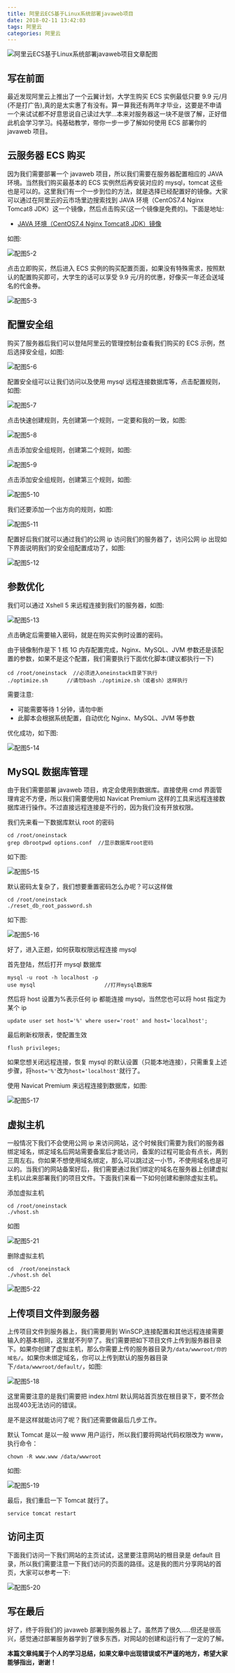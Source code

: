 ```yaml
---
title: 阿里云ECS基于Linux系统部署javaweb项目
date: 2018-02-11 13:42:03
tags: 阿里云
categories: 阿里云
---
```


![阿里云ECS基于Linux系统部署javaweb项目文章配图](http://p2p4htzmu.bkt.clouddn.com/peitu5-1.jpg)

## 写在前面

最近发现阿里云上推出了一个云翼计划，大学生购买 ECS 实例最低只要 9.9 元/月(不是打广告),真的是太实惠了有没有。算一算我还有两年才毕业，这要是不申请一个来试试都不好意思说自己读过大学...本来对服务器这一块不是很了解，正好借此机会学习学习。纯基础教学，带你一步一步了解如何使用 ECS 部署你的 javaweb 项目。

<!-- more -->

## 云服务器 ECS 购买

因为我们需要部署一个 javaweb 项目，所以我们需要在服务器配置相应的 JAVA 环境。当然我们购买最基本的 ECS 实例然后再安装对应的 mysql，tomcat 这些也是可以的。这里我们有一个一步到位的方法，就是选择已经配置好的镜像。大家可以通过在阿里云的云市场里边搜索找到 JAVA 环境（CentOS7.4 Nginx Tomcat8 JDK）这一个镜像，然后点击购买(这一个镜像是免费的)。下面是地址:

* [JAVA 环境（CentOS7.4 Nginx Tomcat8 JDK）镜像](https://market.aliyun.com/products/53400005/cmjj016483.html?spm=a2c4g.11186623.2.8.6yiYw6)

如图:

![配图5-2](http://p2p4htzmu.bkt.clouddn.com/peitu5-2.png)

点击立即购买，然后进入 ECS 实例的购买配置页面，如果没有特殊需求，按照默认的配置购买即可，大学生的话可以享受 9.9 元/月的优惠，好像买一年还会送域名的代金券。

![配图5-3](http://p2p4htzmu.bkt.clouddn.com/peitu5-3.png)

## 配置安全组

购买了服务器后我们可以登陆阿里云的管理控制台查看我们购买的 ECS 示例，然后选择安全组，如图:

![配图5-6](http://p2p4htzmu.bkt.clouddn.com/peitu5-6.png)

配置安全组可以让我们访问以及使用 mysql 远程连接数据库等，点击配置规则，如图:

![配图5-7](http://p2p4htzmu.bkt.clouddn.com/peitu5-7.png)

点击快速创建规则，先创建第一个规则，一定要和我的一致，如图:

![配图5-8](http://p2p4htzmu.bkt.clouddn.com/peitu5-8.png)

点击添加安全组规则，创建第二个规则，如图:

![配图5-9](http://p2p4htzmu.bkt.clouddn.com/peitu5-9.png)

点击添加安全组规则，创建第三个规则，如图:

![配图5-10](http://p2p4htzmu.bkt.clouddn.com/peitu5-10.png)

我们还要添加一个出方向的规则，如图:

![配图5-11](http://p2p4htzmu.bkt.clouddn.com/peitu5-11.png)

配置好后我们就可以通过我们的公网 ip 访问我们的服务器了，访问公网 ip 出现如下界面说明我们的安全组配置成功了，如图:

![配图5-12](http://p2p4htzmu.bkt.clouddn.com/peitu5-12.png)

## 参数优化

我们可以通过 Xshell 5 来远程连接到我们的服务器，如图:

![配图5-13](http://p2p4htzmu.bkt.clouddn.com/peitu5-13.png)

点击确定后需要输入密码，就是在购买实例时设置的密码。

由于镜像制作是下 1 核 1G 内存配置完成，Nginx、MySQL、JVM 参数还是该配置的参数，如果不是这个配置，我们需要执行下面优化脚本(建议都执行一下)

```
cd /root/oneinstack  //必须进入oneinstack目录下执行
./optimize.sh      //请勿bash ./optimize.sh（或者sh）这样执行
```

需要注意:

* 可能需要等待 1 分钟，请勿中断
* 此脚本会根据系统配置，自动优化 Nginx、MySQL、JVM 等参数

优化成功，如下图:

![配图5-14](http://p2p4htzmu.bkt.clouddn.com/peitu5-14.png)

## MySQL 数据库管理

由于我们需要部署 javaweb 项目，肯定会使用到数据库。直接使用 cmd 界面管理肯定不方便，所以我们需要使用如 Navicat Premium 这样的工具来远程连接数据库进行操作。不过直接远程连接是不行的，因为我们没有开放权限。

我们先来看一下数据库默认 root 的密码

```
cd /root/oneinstack
grep dbrootpwd options.conf  //显示数据库root密码
```

如下图:

![配图5-15](http://p2p4htzmu.bkt.clouddn.com/peitu5-15.png)

默认密码太复杂了，我们想要重置密码怎么办呢？可以这样做

```
cd /root/oneinstack
./reset_db_root_password.sh
```

如下图:

![配图5-16](http://p2p4htzmu.bkt.clouddn.com/peitu5-16.png)

好了，进入正题，如何获取权限远程连接 mysql

首先登陆，然后打开 mysql 数据库

```
mysql -u root -h localhost -p
use mysql                      //打开mysql数据库
```

然后将 host 设置为%表示任何 ip 都能连接 mysql，当然您也可以将 host 指定为某个 ip

```
update user set host='%' where user='root' and host='localhost';
```

最后刷新权限表，使配置生效

```
flush privileges;
```

如果您想关闭远程连接，恢复 mysql 的默认设置（只能本地连接），只需重复上述步骤，将`host='%'`改为`host='localhost'`就行了。

使用 Navicat Premium 来远程连接到数据库，如图:

![配图5-17](http://p2p4htzmu.bkt.clouddn.com/peitu5-17.png)

## 虚拟主机

一般情况下我们不会使用公网 ip 来访问网站，这个时候我们需要为我们的服务器绑定域名，绑定域名后网站需要备案后才能访问，备案的过程可能会有点长，两到三周左右。你如果不想使用域名绑定，那么可以跳过这一小节，不使用域名也是可以的。当我们的网站备案好后，我们需要通过我们绑定的域名在服务器上创建虚拟主机以此来部署我们的项目文件。下面我们来看一下如何创建和删除虚拟主机。

添加虚拟主机

```
cd /root/oneinstack
./vhost.sh
```

如图

![配图5-21](http://p2p4htzmu.bkt.clouddn.com/peitu5-21.png)

删除虚拟主机

```
cd  /root/oneinstack
./vhost.sh del
```
![配图5-22](http://p2p4htzmu.bkt.clouddn.com/peitu5-22.png)


## 上传项目文件到服务器

上传项目文件到服务器上，我们需要用到 WinSCP,连接配置和其他远程连接需要输入的基本相同，这里就不列举了。我们需要把如下项目文件上传到服务器目录下。如果你创建了虚拟主机，那么你需要上传的服务器目录为`/data/wwwroot/你的域名/`。如果你未绑定域名，你可以上传到默认的服务器目录下`/data/wwwroot/default/`，如图:

![配图5-18](http://p2p4htzmu.bkt.clouddn.com/peitu5-18.png)

这里需要注意的是我们需要把 index.html 默认网站首页放在根目录下，要不然会出现403无法访问的错误。

是不是这样就能访问了呢？我们还需要做最后几步工作。

默认 Tomcat 是以一般 www 用户运行，所以我们要将网站代码权限改为 www，执行命令：

```
chown -R www.www /data/wwwroot
```

如图:

![配图5-19](http://p2p4htzmu.bkt.clouddn.com/peitu5-19.png)

最后，我们重启一下 Tomcat 就行了。

```
service tomcat restart
```

## 访问主页

下面我们访问一下我们网站的主页试试，这里要注意网站的根目录是 default 目录，所以我们需要注意一下我们访问的页面的路径。这是我的图片分享网站的首页，大家可以参考一下:

![配图5-20](http://p2p4htzmu.bkt.clouddn.com/peitu5-20.png)

## 写在最后

好了，终于将我们的 javaweb 部署到服务器上了。虽然弄了很久.....但还是很高兴，感觉通过部署服务器学到了很多东西，对网站的创建和运行有了一定的了解。

**本篇文章纯属于个人的学习总结，如果文章中出现错误或不严谨的地方，希望大家能够指出，谢谢！**